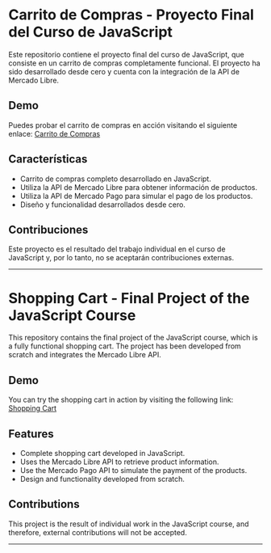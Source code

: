 # Carrito de Compras - Proyecto Final del Curso de JavaScript

Este repositorio contiene el proyecto final del curso de JavaScript, que consiste en un carrito de compras completamente funcional. El proyecto ha sido desarrollado desde cero y cuenta con la integración de la API de Mercado Libre.

## Demo

Puedes probar el carrito de compras en acción visitando el siguiente enlace: [Carrito de Compras](https://fedemoretto11.github.io/SuperMusicChanguito/)

## Características

- Carrito de compras completo desarrollado en JavaScript.
- Utiliza la API de Mercado Libre para obtener información de productos.
- Utiliza la API de Mercado Pago para simular el pago de los productos.
- Diseño y funcionalidad desarrollados desde cero.

## Contribuciones

Este proyecto es el resultado del trabajo individual en el curso de JavaScript y, por lo tanto, no se aceptarán contribuciones externas.


---

# Shopping Cart - Final Project of the JavaScript Course

This repository contains the final project of the JavaScript course, which is a fully functional shopping cart. The project has been developed from scratch and integrates the Mercado Libre API.

## Demo

You can try the shopping cart in action by visiting the following link: [Shopping Cart](https://fedemoretto11.github.io/SuperMusicChanguito/)

## Features

- Complete shopping cart developed in JavaScript.
- Uses the Mercado Libre API to retrieve product information.
- Use the Mercado Pago API to simulate the payment of the products.
- Design and functionality developed from scratch.


## Contributions

This project is the result of individual work in the JavaScript course, and therefore, external contributions will not be accepted.

---


